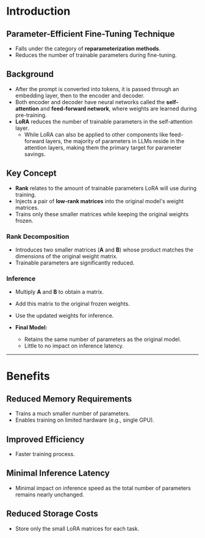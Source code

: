 # Introduction

## Parameter-Efficient Fine-Tuning Technique
- Falls under the category of **reparameterization methods**.  
- Reduces the number of trainable parameters during fine-tuning.  

## Background
- After the prompt is converted into tokens, it is passed through an embedding layer, then to the encoder and decoder.  
- Both encoder and decoder have neural networks called the **self-attention** and **feed-forward network**, where weights are learned during pre-training.  
- **LoRA** reduces the number of trainable parameters in the self-attention layer.  
  - While LoRA can also be applied to other components like feed-forward layers, the majority of parameters in LLMs reside in the attention layers, making them the primary target for parameter savings.  

## Key Concept
- **Rank** relates to the amount of trainable parameters LoRA will use during training.  
- Injects a pair of **low-rank matrices** into the original model's weight matrices.  
- Trains only these smaller matrices while keeping the original weights frozen.  

### Rank Decomposition
- Introduces two smaller matrices (**A** and **B**) whose product matches the dimensions of the original weight matrix.  
- Trainable parameters are significantly reduced.  

### Inference
- Multiply **A** and **B** to obtain a matrix.  
- Add this matrix to the original frozen weights.  
- Use the updated weights for inference.  

- **Final Model:**  
  - Retains the same number of parameters as the original model.  
  - Little to no impact on inference latency.  

---

# Benefits

## Reduced Memory Requirements
- Trains a much smaller number of parameters.  
- Enables training on limited hardware (e.g., single GPU).  

## Improved Efficiency
- Faster training process.  

## Minimal Inference Latency
- Minimal impact on inference speed as the total number of parameters remains nearly unchanged.  

## Reduced Storage Costs
- Store only the small LoRA matrices for each task.  


